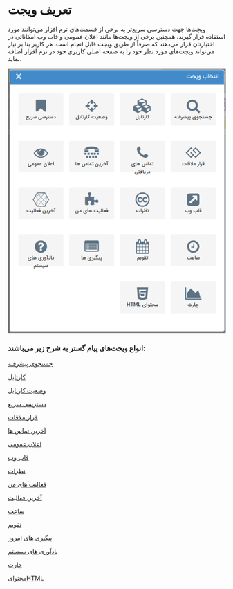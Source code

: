 # تعریف ویجت‌

ویجت‌ها جهت دسترسی سریع‌تر به برخی از قسمت‌های نرم افزار می‌توانند مورد استفاده قرار گیرند، همچنین برخی از ویجت‌ها مانند اعلان عمومی و قاب وب امکاناتی در اختیارتان قرار می‌دهند که صرفاً از طریق ویجت قابل انجام است.  هر کاربر بنا بر نیاز می‌تواند ویجت‌های مورد نظر خود را به صفحه اصلی کاربری خود در نرم افزار اضافه نماید.

![](widget.png)

### انواع ویجت‌های پیام گستر به شرح زیر می‌باشند:

[جستجوی پیشرفته](https://github.com/1stco/PayamGostarDocs/tree/master/help2.5.4/home/widget/Advanced-search/Advanced-search.md)

[کارتابل](https://github.com/1stco/PayamGostarDocs/tree/master/help2.5.4/home/widget/Cardboard/Cardboard.md)

[وضعیت کارتابل](https://github.com/1stco/PayamGostarDocs/tree/master/help2.5.4/home/widget/Cartel-tatus/Cartel-tatus.md)

[دسترسی سریع](https://github.com/1stco/PayamGostarDocs/tree/master/help2.5.4/home/widget/quick-access/quick-access.md)

[قرار ملاقات](https://github.com/1stco/PayamGostarDocs/tree/master/help2.5.4/home/widget/Meeting-widget/Meeting-widget.md)

[آخرین تماس ها](https://github.com/1stco/PayamGostarDocs/tree/master/help2.5.4/home/widget/Last-calls/Last-calls.md)

[اعلان عمومی](https://github.com/1stco/PayamGostarDocs/tree/master/help2.5.4/home/widget/Public-announcement/Public-announcement.md)

[قاب وب](https://github.com/1stco/PayamGostarDocs/tree/master/help2.5.4/home/widget/Web-frame/Web-frame.md)

[نظرات](https://github.com/1stco/PayamGostarDocs/tree/master/help2.5.4/home/widget/Comments/Comments.md)

[فعالیت های من](https://github.com/1stco/PayamGostarDocs/tree/master/help2.5.4/home/widget/My-activities/My-activities.md)

[آخرین فعالیت](https://github.com/1stco/PayamGostarDocs/tree/master/help2.5.4/home/widget/The-latest-activity/The-latest-activity.md)

[ساعت](https://github.com/1stco/PayamGostarDocs/tree/master/help2.5.4/home/widget/watch/watch.md)

[تقویم](https://github.com/1stco/PayamGostarDocs/tree/master/help2.5.4/home/widget/Calendar/Calendar.md)

[پیگیری های امروز](https://github.com/1stco/PayamGostarDocs/tree/master/help2.5.4/home/widget/Follow-up-today/Follow-up-today.md)

[یادآوری های سیستم](https://github.com/1stco/PayamGostarDocs/tree/master/help2.5.4/home/widget/System-reminders/System-reminders.md)

[چارت](https://github.com/1stco/PayamGostarDocs/tree/master/help2.5.4/home/widget/Chart/Chart.md)

[محتوایHTML](https://github.com/1stco/PayamGostarDocs/tree/master/help2.5.4/home/widget/Html-content/Html-content.md)
